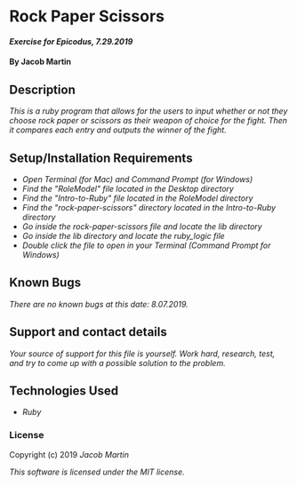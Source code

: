 # Rock Paper Scissors

#### _Exercise for Epicodus, 7.29.2019_

#### By Jacob Martin

## Description

_This is a ruby program that allows for the users to input whether or not they choose rock paper or scissors as their weapon of choice for the fight. Then it compares each entry and outputs the winner of the fight._

## Setup/Installation Requirements

* _Open Terminal (for Mac) and Command Prompt (for Windows)_
* _Find the "RoleModel" file located in the Desktop directory_
* _Find the "Intro-to-Ruby" file located in the RoleModel directory_
* _Find the "rock-paper-scissors" directory located in the Intro-to-Ruby directory_
* _Go inside the rock-paper-scissors file and locate the lib directory_
* _Go inside the lib directory and locate the ruby_logic file_
* _Double click the file to open in your Terminal (Command Prompt for Windows)_

## Known Bugs

_There are no known bugs at this date: 8.07.2019._

## Support and contact details

_Your source of support for this file is yourself. Work hard, research, test, and try to come up with a possible solution to the problem._

## Technologies Used

* _Ruby_

### License

Copyright (c) 2019 _Jacob Martin_

_This software is licensed under the MIT license._
